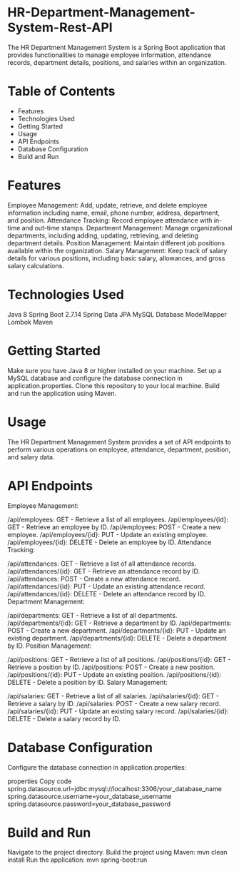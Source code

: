 # HR-Department-Management-System-Rest-API
The HR Department Management System is a Spring Boot application that provides functionalities to manage employee information, attendance records, department details, positions, and salaries within an organization.

# Table of Contents
* Features
* Technologies Used
* Getting Started
* Usage
* API Endpoints
* Database Configuration
* Build and Run

# Features
Employee Management: Add, update, retrieve, and delete employee information including name, email, phone number, address, department, and position.
Attendance Tracking: Record employee attendance with in-time and out-time stamps.
Department Management: Manage organizational departments, including adding, updating, retrieving, and deleting department details.
Position Management: Maintain different job positions available within the organization.
Salary Management: Keep track of salary details for various positions, including basic salary, allowances, and gross salary calculations.

# Technologies Used
Java 8
Spring Boot 2.7.14
Spring Data JPA
MySQL Database
ModelMapper
Lombok
Maven

# Getting Started
Make sure you have Java 8 or higher installed on your machine.
Set up a MySQL database and configure the database connection in application.properties.
Clone this repository to your local machine.
Build and run the application using Maven.

# Usage
The HR Department Management System provides a set of API endpoints to perform various operations on employee, attendance, department, position, and salary data.

# API Endpoints
Employee Management:

/api/employees: GET - Retrieve a list of all employees.
/api/employees/{id}: GET - Retrieve an employee by ID.
/api/employees: POST - Create a new employee.
/api/employees/{id}: PUT - Update an existing employee.
/api/employees/{id}: DELETE - Delete an employee by ID.
Attendance Tracking:

/api/attendances: GET - Retrieve a list of all attendance records.
/api/attendances/{id}: GET - Retrieve an attendance record by ID.
/api/attendances: POST - Create a new attendance record.
/api/attendances/{id}: PUT - Update an existing attendance record.
/api/attendances/{id}: DELETE - Delete an attendance record by ID.
Department Management:

/api/departments: GET - Retrieve a list of all departments.
/api/departments/{id}: GET - Retrieve a department by ID.
/api/departments: POST - Create a new department.
/api/departments/{id}: PUT - Update an existing department.
/api/departments/{id}: DELETE - Delete a department by ID.
Position Management:

/api/positions: GET - Retrieve a list of all positions.
/api/positions/{id}: GET - Retrieve a position by ID.
/api/positions: POST - Create a new position.
/api/positions/{id}: PUT - Update an existing position.
/api/positions/{id}: DELETE - Delete a position by ID.
Salary Management:

/api/salaries: GET - Retrieve a list of all salaries.
/api/salaries/{id}: GET - Retrieve a salary by ID.
/api/salaries: POST - Create a new salary record.
/api/salaries/{id}: PUT - Update an existing salary record.
/api/salaries/{id}: DELETE - Delete a salary record by ID.

# Database Configuration
Configure the database connection in application.properties:

properties
Copy code
spring.datasource.url=jdbc:mysql://localhost:3306/your_database_name
spring.datasource.username=your_database_username
spring.datasource.password=your_database_password

# Build and Run
Navigate to the project directory.
Build the project using Maven: mvn clean install
Run the application: mvn spring-boot:run
